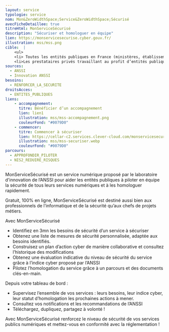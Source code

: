 ```yaml
---
layout: service
typologie: service
nom: Mon&ZeroWidthSpace;Service&ZeroWidthSpace;Sécurisé
avecFicheDetaillee: true
titreHtml: MonServiceSécurisé
description: "Sécuriser et homologuer en équipe"
lien: https://monservicesecurise.cyber.gouv.fr/
illustration: mss/mss.png
cible:  |
    <ul>
    <li> Toutes les entités publiques en France (ministères, établissements publics, collectivités, opérateurs publics de services numériques, etc.). </li>
    <li>Les prestataires privés travaillant au profit d’entités publiques.</li>
sources:
  - ANSSI
  - Innovation ANSSI
besoins: 
  - RENFORCER_LA_SECURITE
droitsAcces:
  - ENTITES_PUBLIQUES
liens:
    - accompagnement:   
      titre: Bénéficier d’un accompagnement
      lien: lien1
      illustration: mss/mss-accompagnement.png
      couleurFond: "#0079D0"
    - commencer:
      titre: Commencer à sécuriser
      lien: https://cellar-c2.services.clever-cloud.com/monservicesecurise-ressources/MonServiceSecurise%20video.mp4
      illustration: mss/mss-securiser.webp
      couleurFond: "#0079D0"
parcours:
  - APPROFONDIR_PILOTER
  - NIS2_REDUIRE_RISQUES
---
```

MonServiceSécurisé est un service numérique proposé par le laboratoire d'innovation de l’ANSSI pour aider les entités publiques à piloter en équipe la sécurité de tous leurs services numériques et à les homologuer rapidement.

Gratuit, 100% en ligne, MonServiceSécurisé est destiné aussi bien aux professionnels de l’informatique et de la sécurité qu’aux chefs de projets métiers.

Avec MonServiceSécurisé
<ul>
<li>Identifiez en 3mn les besoins de sécurité d’un service à sécuriser</li>
<li>Obtenez une liste de mesures de sécurité personnalisée, adaptée aux besoins identifiés.</li>
<li>Construisez un plan d’action cyber de manière  collaborative et consultez l’historique des modifications</li>
<li>Obtenez une évaluation indicative du niveau de sécurité du service grâce à l’indice cyber proposé par l’ANSSI</li>
<li>Pilotez l’homologation du service grâce à un parcours et des documents clés-en-main.</li>
</ul>

Depuis votre tableau de bord :
<ul>
<li>Supervisez l’ensemble de vos services : leurs besoins, leur indice cyber, leur statut d’homologation les prochaines actions à mener.</li>
<li>Consultez vos notifications et les recommandations de l’ANSSI</li>
<li>Téléchargez, dupliquez, partagez à volonté !</li>
</ul>
Avec MonServiceSécurisé renforcez le niveau de sécurité de vos services publics numériques et mettez-vous en conformité avec la réglementation !